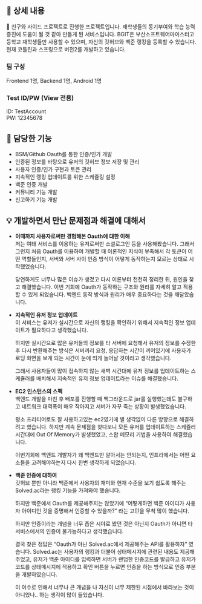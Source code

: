 ## 📖 상세 내용
🐷 친구와 사이드 프로젝트로 진행한 프로젝트입니다. 재학생들의 동기부여와 학습 능력 증진에 도움이 될 것 같아 만들게 된 서비스입니다. BGIT은 부산소프트웨어마이스터고등학교 재학생들만 사용할 수 있으며, 자신의 깃허브와 백준 랭킹을 등록할 수 있습니다. 현재 코틀린과 스프링으로 버전2를 개발하고 있습니다.

### 팀 구성
Frontend 1명, Backend 1명, Android 1명

### Test ID/PW (View 전용)
ID: TestAccount <br>
PW: 12345678

## 💫 담당한 기능
- BSM/Github Oauth를 통한 인증/인가 개발
- 인증된 정보를 바탕으로 유저의 깃허브 정보 저장 및 관리
- 사용자 인증/인가 구현과 토큰 관리
- 지속적인 랭킹 업데이트를 위한 스케쥴링 설정
- 백준 인증 개발
- 커뮤니티 기능 개발
- 신고하기 기능 개발

## 💡 개발하면서 만난 문제점과 해결에 대해서

- **이때까지 사용자로써만 경험해본 Oauth에 대한 이해**<br>
저는 여태 서비스를 이용하는 유저로써만 소셜로그인 등을 사용해봤습니다. 그래서 그런지 처음 Oauth를 이용하여 개발할 때 이론적인 지식이 부족해서 각 토큰이 어떤 역할들인지, 서버와 서버 사이 인증 방식이 어떻게 동작하는지 모르는 상태로 시작했었습니다.
    
    당연하게도 너무나 많은 이슈가 생겼고 다시 이론부터 천천히 정리한 뒤, 원인을 찾고 해결했습니다. 이번 기회에 Oauth가 동작하는 구조와 원리를 자세히 알고 적용할 수 있게 되었습니다. 백엔드 동작 방식과 원리가 매우 중요하다는 것을 깨달았습니다.
    

- **지속적인 유저 정보 업데이트**<br>
이 서비스는 유저가 실시간으로 자신의 랭킹을 확인하기 위해서 지속적인 정보 업데이트가 필요하다고 생각했습니다.
    
    하지만 실시간으로 많은 유저들의 정보를 타 서버에 요청해서 유저의 정보를 수정한 후 다시 반환해주는 방식은 서버끼리 요청, 응답하는 시간이 끼어있기에 사용자가 로딩 화면을 보게 되는 시간이 눈에 띄게 늘어날 것이라고 생각했습니다. 
    
    그래서 사용자들이 많이 접속하지 않는 새벽 시간대에 유저 정보를 업데이트하는 스케쥴러를 배치해서 지속적인 유저 정보 업데이트라는 이슈를 해결했습니다.
    
- **EC2 인스턴스의 스펙**<br>
백엔드 개발을 마친 후 배포를 진행할 때 백그라운드로 jar를 실행했는데도 불구하고 네트워크 대역폭이 매우 작아지고 서버가 자꾸 죽는 상황이 발생했었습니다.
    
    평소 프리티어로도 잘 사용하고있는 ec2였기에 별 생각없이 다른 방향으로 해결하려고 했습니다. 하지만 계속 문제점을 찾다보니 모든 유저를 업데이트하는 스케쥴러 시간대에 Out Of Memory가 발생했었고, 스왑 메모리 기법을 사용하여 해결했습니다. 
    
    이번기회에 백엔드 개발자가 왜 백엔드만 알아서는 안되는지, 인프라에서는 어떤 요소들을 고려해야하는지 다시 한번 생각하게 되었습니다.
    
- **백준 인증에 대하여**<br>
깃허브 뿐만 아니라 백준에서 사용자의 재미와 현재 수준을 보기 쉽도록 해주는 Solved.ac라는 랭킹 기능을 가져와야 했습니다.
    
    하지만 백준에서 Oauth를 제공해주지는 않았기에 “어떻게하면 백준 아이디가 사용자 아이디인 것을 증명해서 인증할 수 있을까?” 라는 고민을 무척 많이 했습니다. 
    
    하지만 인증이라는 개념을 너무 좁은 시야로 봤던 것은 아닌지 Oauth가 아니면 타 서비스에서의 인증이 불가능하다고 생각했습니다. 
    
    결국 찾은 정답은 “Oauth가 아닌 Solved.ac에서 제공해주는 API를 활용하자” 였습니다. Solved.ac는 사용자의 랭킹과 더불어 상태메시지에 관련된 내용도 제공해주었고, 유저가 백준 아이디를 입력하면 서버가 랜덤한 인증코드를 발급하고 유저가 코드를 상태메시지에 적용하고 확인 버튼을 누르면 인증을 하는 방식으로 인증 부분을 개발하였습니다. 
    
    이 이슈로 인해서 너무나 큰 개념을 나 자신이 너무 제한된 시점에서 바라보는 것이 아니었나.. 하는 생각이 많이 들었습니다.

